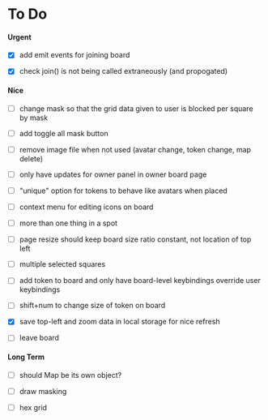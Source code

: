 # To Do

#### Urgent

- [X] add emit events for joining board
- [X] check join() is not being called extraneously (and propogated)



#### Nice

- [ ] change mask so that the grid data given to user is blocked per square by mask
- [ ] add toggle all mask button
- [ ] remove image file when not used (avatar change, token change, map delete)
- [ ] only have updates for owner panel in owner board page
- [ ] "unique" option for tokens to behave like avatars when placed
- [ ] context menu for editing icons on board
- [ ] more than one thing in a spot
- [ ] page resize should keep board size ratio constant, not location of top left
- [ ] multiple selected squares
- [ ] add token to board and only have board-level keybindings override user keybindings
- [ ] shift+num to change size of token on board
- [X] save top-left and zoom data in local storage for nice refresh
- [ ] leave board



#### Long Term
- [ ] should Map be its own object?
- [ ] draw masking
- [ ] hex grid


